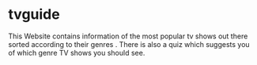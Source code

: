 # tvguide

This Website contains information of the most popular tv shows out there sorted according to their genres . There is also a quiz which suggests you of which genre TV shows you should see.